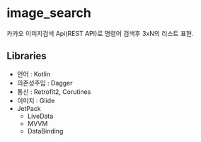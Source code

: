# image_search

카카오 이미지검색 Api(REST API)로 명령어 검색후 3xN의 리스트 표현.

## Libraries
- 언어 : Kotlin
- 의존성주입 : Dagger
- 통신 : Retrofit2, Corutines
- 이미지 : Glide
- JetPack
  - LiveData
  - MVVM
  - DataBinding